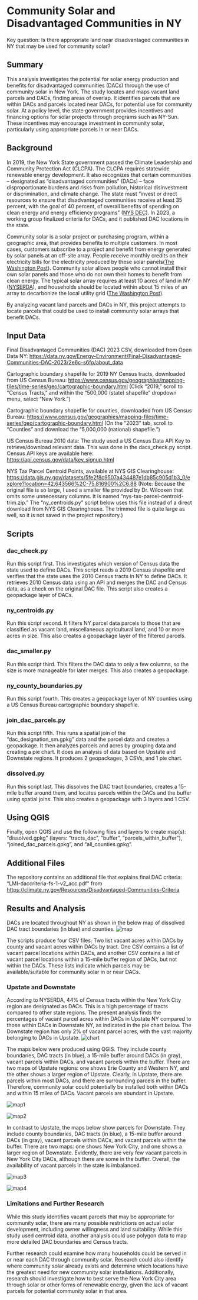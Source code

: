 # Community Solar and Disadvantaged Communities in NY
Key question: Is there appropriate land near disadvantaged communities in NY that may be used for community solar?

## Summary
This analysis investigates the potential for solar energy production and benefits for disadvantaged communities (DACs) through the use of community solar in New York. The study locates and maps vacant land parcels and DACs, finding areas of overlap. It identifies parcels that are within DACs and parcels located near DACs, for potential use for community solar. At a policy level, the state government provides incentives and financing options for solar projects through programs such as NY-Sun. These incentives may encourage investment in community solar, particularly using appropriate parcels in or near DACs.

## Background
In 2019, the New York State government passed the Climate Leadership and Community Protection Act (CLCPA). The CLCPA requires statewide renewable energy development. It also recognizes that certain communities – designated as “disadvantaged communities” (DACs) – face disproportionate burdens and risks from pollution, historical disinvestment or discrimination, and climate change. The state must “invest or direct resources to ensure that disadvantaged communities receive at least 35 percent, with the goal of 40 percent, of overall benefits of spending on clean energy and energy efficiency programs” ([NYS DEC](https://dec.ny.gov/news/press-releases/2023/3/new-york-state-climate-justice-working-group-finalizes-disadvantaged-communities-criteria-to-advance-climate-justice#:~:text=The%20Climate%20Act%20requires%20New,Climate%20Act%20prioritizes%20climate%20justice.)). In 2023, a working group finalized criteria for DACs, and it published DAC locations in the state.

Community solar is a solar project or purchasing program, within a geographic area, that provides benefits to multiple customers. In most cases, customers subscribe to a project and benefit from energy generated by solar panels at an off-site array. People receive monthly credits on their electricity bills for the electricity produced by these solar panels([The Washington Post](https://www.washingtonpost.com/climate-environment/2023/10/10/community-solar-renters-apartments-discounted-electricity/)). Community solar allows people who cannot install their own solar panels and those who do not own their homes to benefit from clean energy. The typical solar array requires at least 10 acres of land in NY ([NYSERDA](https://www.nyserda.ny.gov/All-Programs/NY-Sun/Solar-for-Your-Business/How-to-Go-Solar/Leasing-Your-Land)), and households should be located within about 15 miles of an array to decarbonize the local utility grid ([The Washington Post](https://www.washingtonpost.com/climate-environment/2023/10/10/community-solar-renters-apartments-discounted-electricity/)).

By analyzing vacant land parcels and DACs in NY, this project attempts to locate parcels that could be used to install community solar arrays that benefit DACs.

## Input Data
Final Disadvantaged Communities (DAC) 2023 CSV, downloaded from Open Data NY: https://data.ny.gov/Energy-Environment/Final-Disadvantaged-Communities-DAC-2023/2e6c-s6fp/about_data

Cartographic boundary shapefile for 2019 NY Census tracts, downloaded from US Census Bureau: https://www.census.gov/geographies/mapping-files/time-series/geo/cartographic-boundary.html (Click “2019,” scroll to “Census Tracts,” and within the “500,000 (state) shapefile” dropdown menu, select “New York.”)

Cartographic boundary shapefile for counties, downloaded from US Census Bureau: https://www.census.gov/geographies/mapping-files/time-series/geo/cartographic-boundary.html 
(On the “2023” tab, scroll to “Counties” and download the “5,000,000 (national) shapefile.”)

US Census Bureau 2010 data: The study used a US Census Data API Key to retrieve/download relevant data. This was done in the dacs_check.py script. Census API keys are available here: https://api.census.gov/data/key_signup.html

NYS Tax Parcel Centroid Points, available at NYS GIS Clearinghouse: https://data.gis.ny.gov/datasets/5fe2f8c9507a434487e1db85c905d1b3_0/explore?location=42.643566%2C-75.816900%2C6.88
(Note: Because the original file is so large, I used a smaller file provided by Dr. Wilcoxen that omits some unnecessary columns. It is named “nys-tax-parcel-centroid-trim.zip.” The “ny_centroids.py” script below uses this file instead of a direct download from NYS GIS Clearinghouse. The trimmed file is quite large as well, so it is not saved in the project repository.)

## Scripts

### dac_check.py
Run this script first. This investigates which version of Census data the state used to define DACs. This script reads a 2019 Census shapefile and verifies that the state uses the 2010 Census tracts in NY to define DACs. It retrieves 2010 Census data using an API and merges the DAC and Census data, as a check on the original DAC file. This script also creates a geopackage layer of DACs.

### ny_centroids.py
Run this script second. It filters NY parcel data parcels to those that are classified as vacant land, miscellaneous agricultural land, and 10 or more acres in size. This also creates a geopackage layer of the filtered parcels.

### dac_smaller.py
Run this script third. This filters the DAC data to only a few columns, so the size is more manageable for later merges. This also creates a geopackage.

### ny_county_boundaries.py
Run this script fourth. This creates a geopackage layer of NY counties using a US Census Bureau cartographic boundary shapefile.

### join_dac_parcels.py
Run this script fifth. This runs a spatial join of the “dac_designation_sm.gpkg" data and the parcel data and creates a geopackage. It then analyzes parcels and acres by grouping data and creating a pie chart. It does an analysis of data based on Upstate and Downstate regions. It produces 2 geopackages, 3 CSVs, and 1 pie chart. 

### dissolved.py
Run this script last. This dissolves the DAC tract boundaries, creates a 15-mile buffer around them, and locates parcels within the DACs and the buffer using spatial joins. This also creates a geopackage with 3 layers and 1 CSV.

## Using QGIS
Finally, open QGIS and use the following files and layers to create map(s): “dissolved.gpkg” (layers: “tracts_dac”, ”buffer”, ”parcels_within_buffer”), “joined_dac_parcels.gpkg”, and “all_counties.gpkg”.

## Additional Files
The repository contains an additional file that explains final DAC criteria: “LMI-daccriteria-fs-1-v2_acc.pdf" from https://climate.ny.gov/Resources/Disadvantaged-Communities-Criteria

## Results and Analysis
DACs are located throughout NY as shown in the below map of dissolved DAC tract boundaries (in blue) and counties. 
![map](https://github.com/jeostro/solar_energy_disadvantaged_communities/blob/main/Visualizations/state_dacs.png)

The scripts produce four CSV files. Two list vacant acres within DACs by county and vacant acres within DACs by tract. One CSV contains a list of vacant parcel locations within DACs, and another CSV contains a list of vacant parcel locations within a 15-mile buffer region of DACs, but not within the DACs. These lists indicate which parcels may be available/suitable for community solar in or near DACs.

### Upstate and Downstate
According to NYSERDA, 44% of Census tracts within the New York City region are designated as DACs. This is a high percentage of tracts compared to other state regions. The present analysis finds the percentages of vacant parcel acres within DACs in Upstate NY compared to those within DACs in Downstate NY, as indicated in the pie chart below. The Downstate region has only 2% of vacant parcel acres, with the vast majority belonging to DACs in Upstate. 
![chart](https://github.com/jeostro/solar_energy_disadvantaged_communities/blob/main/Visualizations/acres_in_DACs_NY_regions.png)

The maps below were produced using QGIS. They include county boundaries, DAC tracts (in blue), a 15-mile buffer around DACs (in gray), vacant parcels within DACs, and vacant parcels within the buffer. There are two maps of Upstate regions: one shows Erie County and Western NY, and the other shows a larger region of Upstate. Clearly, in Upstate, there are parcels within most DACs, and there are surrounding parcels in the buffer. Therefore, community solar could potentially be installed both within DACs and within 15 miles of DACs. Vacant parcels are abundant in Upstate.

![map1](https://github.com/jeostro/solar_energy_disadvantaged_communities/blob/main/Visualizations/upstate_parcels_dacs.png)


![map2](https://github.com/jeostro/solar_energy_disadvantaged_communities/blob/main/Visualizations/upstate_zoom_out_parcels_dacs.png)


In contrast to Upstate, the maps below show parcels for Downstate. They include county boundaries, DAC tracts (in blue), a 15-mile buffer around DACs (in gray), vacant parcels within DACs, and vacant parcels within the buffer. There are two maps: one shows New York City, and one shows a larger region of Downstate. Evidently, there are very few vacant parcels in New York City DACs, although there are some in the buffer. Overall, the availability of vacant parcels in the state is imbalanced.

![map3](https://github.com/jeostro/solar_energy_disadvantaged_communities/blob/main/Visualizations/downstate_parcels_dacs.png)

![map4](https://github.com/jeostro/solar_energy_disadvantaged_communities/blob/main/Visualizations/downstate_zoom_out_parcels_dacs.png)


### Limitations and Further Research 
While this study identifies vacant parcels that may be appropriate for community solar, there are many possible restrictions on actual solar development, including owner willingness and land suitability. While this study used centroid data, another analysis could use polygon data to map more detailed DAC boundaries and Census tracts. 

Further research could examine how many households could be served in or near each DAC through community solar. Research could also identify where community solar already exists and determine which locations have the greatest need for new community solar installations. Additionally, research should investigate how to best serve the New York City area through solar or other forms of renewable energy, given the lack of vacant parcels for potential community solar in that area.
